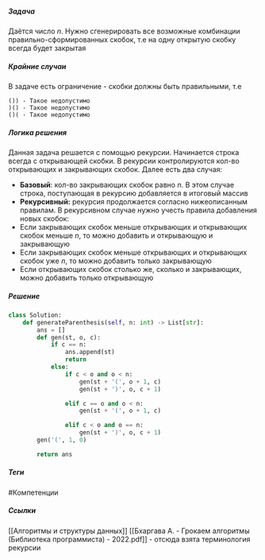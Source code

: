 ##### **Задача**
Даётся число $n$. Нужно сгенерировать все возможные комбинации правильно-сформированных скобок, т.е на одну открытую скобку всегда будет закрытая
##### **Крайние случаи**
В задаче есть ограничение - скобки должны быть правильными, т.е 
```
()) - Такое недопустимо
)() - Такое недопустимо
()( - Такое недопустимо
```
##### **Логика решения**
Данная задача решается с помощью рекурсии.
Начинается строка всегда с открывающей скобки. В рекурсии контролируются кол-во открывающих и закрывающих скобок.
Далее есть два случая:
* **Базовый**: кол-во закрывающих скобок равно $n$. В этом случае строка, поступающая в рекурсию добавляется в итоговый массив
* **Рекурсивный:** рекурсия продолжается согласно нижеописанным правилам.
В рекурсивном случае нужно учесть правила добавления новых скобок:
* Если закрывающих скобок меньше открывающих и открывающих скобок меньше $n$, то можно добавить и открывающую и закрывающую
* Если закрывающих скобок меньше открывающих и открывающих скобок уже $n$, то можно добавить только закрывающую
* Если открывающих скобок столько же, сколько и закрывающих, можно добавить только открывающую
##### **Решение**
```python
class Solution:
    def generateParenthesis(self, n: int) -> List[str]:
        ans = []
        def gen(st, o, c):
            if c == n:
                ans.append(st)
                return
            else:
                if c < o and o < n:
                    gen(st + '(', o + 1, c)
                    gen(st + ')', o, c + 1)

                elif c == o and o < n:
                    gen(st + '(', o + 1, c)

                elif c < o and o == n:
                    gen(st + ')', o, c + 1)
        gen('(', 1, 0)

        return ans
```

##### **Теги**
#Компетенции 
##### **Ссылки**
[[Алгоритмы и структуры данных]]
[[Бхаргава А.  - Грокаем алгоритмы (Библиотека программиста) - 2022.pdf]] - отсюда взята терминология рекурсии